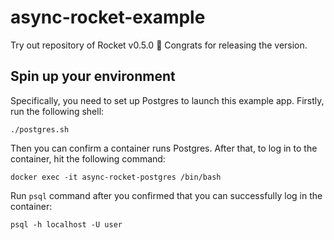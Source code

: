 # async-rocket-example

Try out repository of Rocket v0.5.0 🎉 Congrats for releasing the version.

## Spin up your environment

Specifically, you need to set up Postgres to launch this example app. Firstly, run the following shell:

```
./postgres.sh
```

Then you can confirm a container runs Postgres. After that, to log in to the container, hit the following command:

```
docker exec -it async-rocket-postgres /bin/bash
```

Run `psql` command after you confirmed that you can successfully log in the container:

```
psql -h localhost -U user
```

